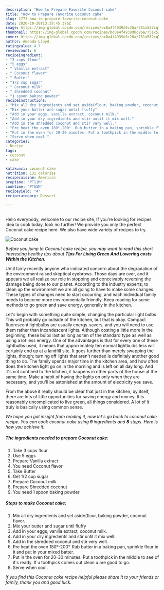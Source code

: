 ```yaml
---
description: "How to Prepare Favorite Coconut cake"
title: "How to Prepare Favorite Coconut cake"
slug: 1773-how-to-prepare-favorite-coconut-cake
date: 2020-10-26T13:39:45.376Z
image: https://img-global.cpcdn.com/recipes/bc0a4f4939d0c26a/751x532cq70/coconut-cake-recipe-main-photo.jpg
thumbnail: https://img-global.cpcdn.com/recipes/bc0a4f4939d0c26a/751x532cq70/coconut-cake-recipe-main-photo.jpg
cover: https://img-global.cpcdn.com/recipes/bc0a4f4939d0c26a/751x532cq70/coconut-cake-recipe-main-photo.jpg
author: Amanda Lloyd
ratingvalue: 4.7
reviewcount: 6
recipeingredient:
- "3 cups flour"
- "5 eggs"
- " Vanilla extract"
- " Coconut flavor"
- " Butter"
- "1/2 cup sugar"
- " Coconut milk"
- " Shredded coconut"
- "1 spoon baking powder"
recipeinstructions:
- "Mix all dry ingredients and set aside(flour, baking powder, coconut flavor."
- "Mix your butter and sugar until fluffy"
- "Add in your eggs, vanilla extract, coconut milk."
- "Add in your dry ingredients and stir until it mix well."
- "Add in the shredded coconut and stir very well."
- "Pre heat the oven 180°-200°. Rub butter in a baking pan, sprinkle flour in it and put in your mixed batter."
- "Put in the oven for 20-30 minutes. Put a toothpick in the middle to see of it&#39;s ready. If u toothpick comes out clean u are good to go."
- "Serve when cool."
categories:
- Recipe
tags:
- coconut
- cake

katakunci: coconut cake 
nutrition: 131 calories
recipecuisine: American
preptime: "PT11M"
cooktime: "PT55M"
recipeyield: "4"
recipecategory: Dessert

---
```

<br>
Hello everybody, welcome to our recipe site, If you're looking for recipes idea to cook today, look no further! We provide you only the perfect Coconut cake recipe here. We also have wide variety of recipes to try.
<br>


![Coconut cake](https://img-global.cpcdn.com/recipes/bc0a4f4939d0c26a/751x532cq70/coconut-cake-recipe-main-photo.jpg)

<i>Before you jump to Coconut cake recipe, you may want to read this short interesting healthy tips about 
<strong>Tips For Living Green And Lowering costs Within the Kitchen</strong>.</i>
</br>

Until fairly recently anyone who indicated concern about the degradation of the environment raised skeptical eyebrows. Those days are over, and it appears we all realize our role in stopping and conceivably reversing the damage being done to our planet. According to the industry experts, to clean up the environment we are all going to have to make some changes. These types of changes need to start occurring, and each individual family needs to become more environmentally friendly. Keep reading for some methods to go green and save energy, generally in the kitchen.

Let's begin with something quite simple, changing the particular light bulbs. This will probably go outside of the kitchen, but that is okay. Compact fluorescent lightbulbs are usually energy-savers, and you will need to use them rather than incandescent lights. Although costing a little more in the beginning, these bulbs last as long as ten of the standard type as well as using a lot less energy. One of the advantages is that for every one of these lightbulbs used, it means that approximately ten normal lightbulbs less will certainly end up at a landfill site. It goes further than merely swapping the lights, though; turning off lights that aren't needed is definitely another good thing to do. The family spends major time in the kitchen area, and how often does the kitchen light go on in the morning and is left on all day long. And it's not confined to the kitchen, it happens in other parts of the house at the same time. Make a habit of having the lights on only when they are necessary, and you'll be astonished at the amount of electricity you save.

From the above it really should be clear that just in the kitchen, by itself, there are lots of little opportunities for saving energy and money. It is reasonably uncomplicated to live green, all things considered. A lot of it truly is basically using common sense.


<i>We hope you got insight from reading it, now let's go back to coconut cake recipe. You can cook coconut cake using <strong>9</strong> ingredients and <strong>8</strong> steps. Here is how you achieve it.
</i>

##### The ingredients needed to prepare Coconut cake:

1. Take 3 cups flour
1. Use 5 eggs
1. Prepare  Vanilla extract
1. You need  Coconut flavor
1. Take  Butter
1. Get 1/2 cup sugar
1. Prepare  Coconut milk
1. Prepare  Shredded coconut
1. You need 1 spoon baking powder


##### Steps to make Coconut cake:

1. Mix all dry ingredients and set aside(flour, baking powder, coconut flavor.
1. Mix your butter and sugar until fluffy
1. Add in your eggs, vanilla extract, coconut milk.
1. Add in your dry ingredients and stir until it mix well.
1. Add in the shredded coconut and stir very well.
1. Pre heat the oven 180°-200°. Rub butter in a baking pan, sprinkle flour in it and put in your mixed batter.
1. Put in the oven for 20-30 minutes. Put a toothpick in the middle to see of it&#39;s ready. If u toothpick comes out clean u are good to go.
1. Serve when cool.


<i>If you find this Coconut cake recipe helpful please share it to your friends or family, thank you and good luck.</i>
